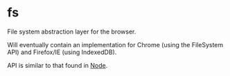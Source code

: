 # fs

File system abstraction layer for the browser.

Will eventually contain an implementation for Chrome (using the FileSystem API) and Firefox/IE (using IndexedDB).

API is similar to that found in [Node](http://nodejs.org/api/fs.html).
